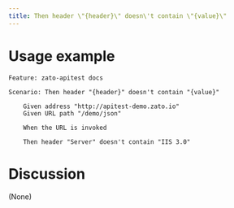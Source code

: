 ```yaml
---
title: Then header \"{header}\" doesn\'t contain \"{value}\"
---
```


Usage example
=============

    Feature: zato-apitest docs

    Scenario: Then header "{header}" doesn't contain "{value}"

        Given address "http://apitest-demo.zato.io"
        Given URL path "/demo/json"

        When the URL is invoked

        Then header "Server" doesn't contain "IIS 3.0"

Discussion
==========

(None)
